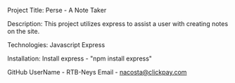 Project Title: Perse - A Note Taker

Description:
This project utilizes express to assist a user with creating notes on the site. 

Technologies:
Javascript 
Express

Installation:
Install express - "npm install express"

GitHub UserName - RTB-Neys
Email - nacosta@clickpay.com

